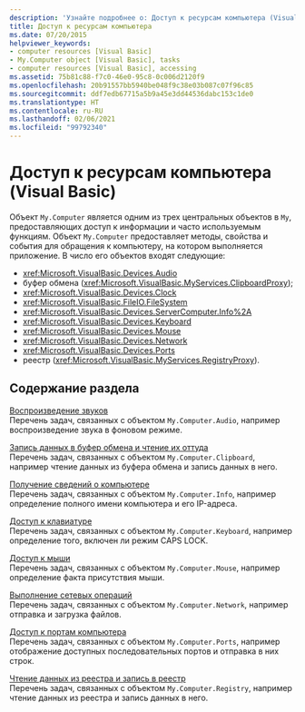 ```yaml
---
description: 'Узнайте подробнее о: Доступ к ресурсам компьютера (Visual Basic)'
title: Доступ к ресурсам компьютера
ms.date: 07/20/2015
helpviewer_keywords:
- computer resources [Visual Basic]
- My.Computer object [Visual Basic], tasks
- computer resources [Visual Basic], accessing
ms.assetid: 75b81c88-f7c0-46e0-95c8-0c006d2120f9
ms.openlocfilehash: 20b91557bb5940be048f9c38e03b087c07f96c85
ms.sourcegitcommit: ddf7edb67715a5b9a45e3dd44536dabc153c1de0
ms.translationtype: HT
ms.contentlocale: ru-RU
ms.lasthandoff: 02/06/2021
ms.locfileid: "99792340"
---
```

# <a name="accessing-computer-resources-visual-basic"></a>Доступ к ресурсам компьютера (Visual Basic)

Объект `My.Computer` является одним из трех центральных объектов в `My`, предоставляющих доступ к информации и часто используемым функциям. Объект `My.Computer` предоставляет методы, свойства и события для обращения к компьютеру, на котором выполняется приложение. В число его объектов входят следующие:

- <xref:Microsoft.VisualBasic.Devices.Audio>
- буфер обмена (<xref:Microsoft.VisualBasic.MyServices.ClipboardProxy>);
- <xref:Microsoft.VisualBasic.Devices.Clock>
- <xref:Microsoft.VisualBasic.FileIO.FileSystem>
- <xref:Microsoft.VisualBasic.Devices.ServerComputer.Info%2A>
- <xref:Microsoft.VisualBasic.Devices.Keyboard>
- <xref:Microsoft.VisualBasic.Devices.Mouse>
- <xref:Microsoft.VisualBasic.Devices.Network>
- <xref:Microsoft.VisualBasic.Devices.Ports>
- реестр (<xref:Microsoft.VisualBasic.MyServices.RegistryProxy>).

## <a name="in-this-section"></a>Содержание раздела

[Воспроизведение звуков](playing-sounds.md)  
Перечень задач, связанных с объектом `My.Computer.Audio`, например воспроизведение звука в фоновом режиме.

[Запись данных в буфер обмена и чтение их оттуда](storing-data-to-and-reading-from-the-clipboard.md)  
Перечень задач, связанных с объектом `My.Computer.Clipboard`, например чтение данных из буфера обмена и запись данных в него.

[Получение сведений о компьютере](getting-information-about-the-computer.md)  
Перечень задач, связанных с объектом `My.Computer.Info`, например определение полного имени компьютера и его IP-адреса.

[Доступ к клавиатуре](accessing-the-keyboard.md)  
Перечень задач, связанных с объектом `My.Computer.Keyboard`, например определение того, включен ли режим CAPS LOCK.

[Доступ к мыши](accessing-the-mouse.md)  
Перечень задач, связанных с объектом `My.Computer.Mouse`, например определение факта присутствия мыши.

[Выполнение сетевых операций](performing-network-operations.md)  
Перечень задач, связанных с объектом `My.Computer.Network`, например отправка и загрузка файлов.

[Доступ к портам компьютера](accessing-the-computer-s-ports.md)  
Перечень задач, связанных с объектом `My.Computer.Ports`, например отображение доступных последовательных портов и отправка в них строк.

[Чтение данных из реестра и запись в реестр](reading-from-and-writing-to-the-registry.md)  
Перечень задач, связанных с объектом `My.Computer.Registry`, например чтение данных из реестра и запись данных в него.
